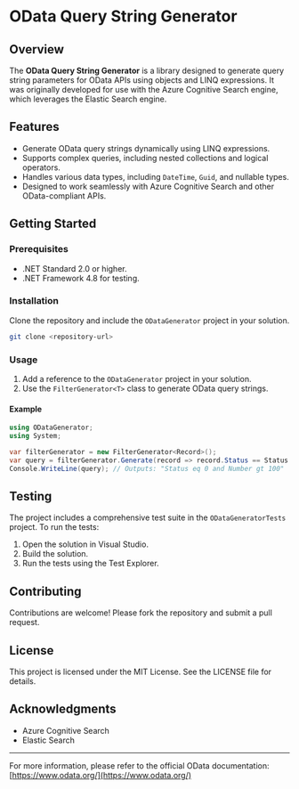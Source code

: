 # OData Query String Generator

## Overview

The **OData Query String Generator** is a library designed to generate query string parameters for OData APIs using objects and LINQ expressions. It was originally developed for use with the Azure Cognitive Search engine, which leverages the Elastic Search engine.

## Features

- Generate OData query strings dynamically using LINQ expressions.
- Supports complex queries, including nested collections and logical operators.
- Handles various data types, including `DateTime`, `Guid`, and nullable types.
- Designed to work seamlessly with Azure Cognitive Search and other OData-compliant APIs.

## Getting Started

### Prerequisites

- .NET Standard 2.0 or higher.
- .NET Framework 4.8 for testing.

### Installation

Clone the repository and include the `ODataGenerator` project in your solution.

```bash
git clone <repository-url>
```

### Usage

1. Add a reference to the `ODataGenerator` project in your solution.
2. Use the `FilterGenerator<T>` class to generate OData query strings.

#### Example

```csharp
using ODataGenerator;
using System;

var filterGenerator = new FilterGenerator<Record>();
var query = filterGenerator.Generate(record => record.Status == Status.Active && record.Number > 100);
Console.WriteLine(query); // Outputs: "Status eq 0 and Number gt 100"
```

## Testing

The project includes a comprehensive test suite in the `ODataGeneratorTests` project. To run the tests:

1. Open the solution in Visual Studio.
2. Build the solution.
3. Run the tests using the Test Explorer.

## Contributing

Contributions are welcome! Please fork the repository and submit a pull request.

## License

This project is licensed under the MIT License. See the LICENSE file for details.

## Acknowledgments

- Azure Cognitive Search
- Elastic Search

---

For more information, please refer to the official OData documentation: [https://www.odata.org/](https://www.odata.org/)